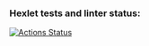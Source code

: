 ### Hexlet tests and linter status:
[![Actions Status](https://github.com/pbrackets/php-project-48/workflows/hexlet-check/badge.svg)](https://github.com/pbrackets/php-project-48/actions)